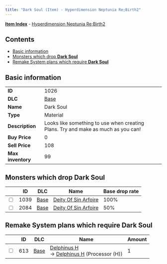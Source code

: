 ```yaml
---
title: "Dark Soul (Item) - Hyperdimension Neptunia Re;Birth2"
---
```


[**Item Index**](/neptunia/rb2/item/index.html) - [Hyperdimension Neptunia Re;Birth2](/neptunia/rb2)

## Contents

- [Basic information](#basic-information)
- [Monsters which drop **Dark Soul**](#monsters-which-drop-dark-soul)
- [Remake System plans which require **Dark Soul**](#remake-system-plans-which-require-dark-soul)

## Basic information

|   |   |
| -- | -- |
| **ID** | 1026 |
| **DLC** | [Base](/neptunia/rb2/dlc/0-base.html) |
| **Name** | Dark Soul |
| **Type** | Material |
| **Description** | Looks like something to use when creating Plans. Try and make as much as you can! |
| **Buy Price** | 0 |
| **Sell Price** | 108 |
| **Max inventory** | 99 |

## Monsters which drop **Dark Soul**

|    | ID | DLC | Name | Base drop rate |
| -- | -- | --- | ---- | -------------- |
| <input type="checkbox" id="rb2-monster-0-1039" class="trackbox" /> | 1039 | [Base](/neptunia/rb2/dlc/0-base.html) | [Deity Of Sin Arfoire](/neptunia/rb2/monster/0-1039-deity-of-sin-arfoire.html) | 100% |
| <input type="checkbox" id="rb2-monster-0-2084" class="trackbox" /> | 2084 | [Base](/neptunia/rb2/dlc/0-base.html) | [Deity Of Sin Arfoire](/neptunia/rb2/monster/0-2084-deity-of-sin-arfoire.html) | 50% |

## Remake System plans which require **Dark Soul**

|    | ID | DLC | Name | Amount |
| -- | -- | --- | ---- | ------ |
| <input type="checkbox" id="rb2-remake-0-613" class="trackbox" /> | 613 | [Base](/neptunia/rb2/dlc/0-base.html) | [Delphinus H](/neptunia/rb2/remake/0-613-delphinus-h.html)<br />→ [Delphinus H](/neptunia/rb2/item/0-3420-delphinus-h.html) (Processor (H)) | 1 |